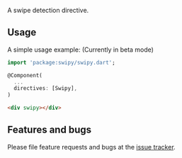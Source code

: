 A swipe detection directive.

## Usage

A simple usage example: (Currently in beta mode)

```dart
import 'package:swipy/swipy.dart';

@Component(
  ...
  directives: [Swipy],
)
```

```html
<div swipy></div>
```

## Features and bugs

Please file feature requests and bugs at the [issue tracker][tracker].

[tracker]: https://github.com/arxarinze/Swipy/issues

